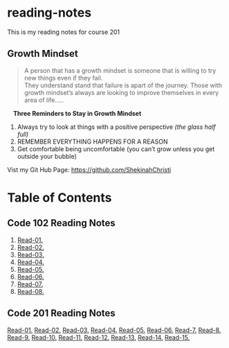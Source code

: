# reading-notes
This is my reading notes for course 201 

## Growth Mindset
>A person that has a growth mindset is someone that is willing to try new things even if they fail.  
They understand stand that failure is apart of the journey.  Those with growth mindset’s always are looking to improve themselves in every area of life….. 

&emsp;**Three Reminders to Stay in Growth Mindset** 
1. Always try to look at things with a positive perspective *(the glass half full)*
2.  REMEMBER EVERYTHING HAPPENS FOR A REASON 
3. Get comfortable being uncomfortable (you can’t grow unless you get outside your bubble) 

Vist my Git Hub Page: https://github.com/ShekinahChristi

# Table of Contents 
## Code 102 Reading Notes
1. [Read-01.](https://ShekinahChristi.github.io/reading-notes/102/Read-01)   
1. [Read-02.](https://ShekinahChristi.github.io/reading-notes/102/read-02)
1. [Read-03.](https://ShekinahChristi.github.io/reading-notes/102/read-03)
1. [Read-04.](https://ShekinahChristi.github.io/reading-notes/102/read-04)
1. [Read-05.](https://ShekinahChristi.github.io/reading-notes/102/read-05)
1. [Read-06.](https://ShekinahChristi.github.io/reading-notes/102/read-06)
1. [Read-07.](https://ShekinahChristi.github.io/reading-notes/102/read-07)
1. [Read-08.](https://ShekinahChristi.github.io/reading-notes/102/read-08)

## Code 201 Reading Notes
[Read-01.](https://ShekinahChristi.github.io/reading-notes/201/read-01)
[Read-02.](https://ShekinahChristi.github.io/reading-notes/201/read-02)
[Read-03.](https://ShekinahChristi.github.io/reading-notes/201/read-03)
[Read-04.](https://ShekinahChristi.github.io/reading-notes/201/read-04)
[Read-05.](https://ShekinahChristi.github.io/reading-notes/201/read-05)
[Read-06.](https://ShekinahChristi.github.io/reading-notes/201/read-06)
[Read-7.](https://ShekinahChristi.github.io/reading-notes/201/read-07)
[Read-8.](https://ShekinahChristi.github.io/reading-notes/201/read-08)
[Read-9.](https://ShekinahChristi.github.io/reading-notes/201/read-09)
[Read-10.](https://ShekinahChristi.github.io/reading-notes/201/read-10)
[Read-11.](https://ShekinahChristi.github.io/reading-notes/201/read-11)
[Read-12.]()
[Read-13.]()
[Read-14.]()
[Read-15.]()


